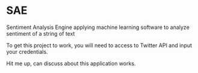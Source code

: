 # SAE
Sentiment Analysis Engine applying machine learning software to analyze sentiment of a string of text

To get this project to work, you will need to access to Twitter API and input your credentials.

Hit me up, can discuss about this application works.

